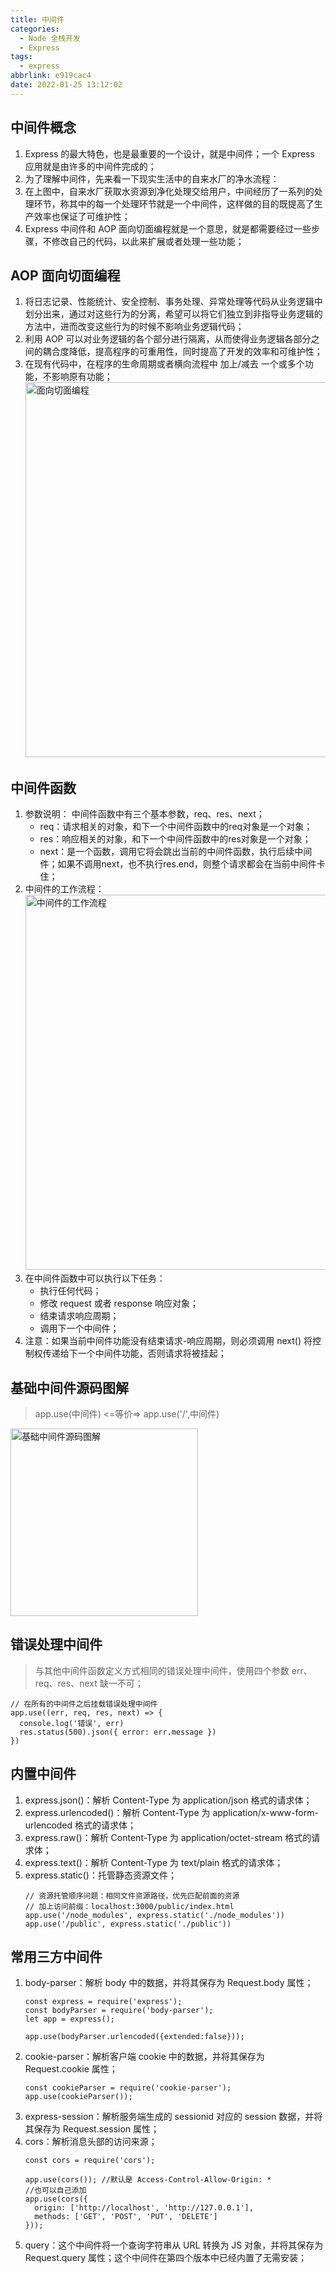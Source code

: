 ```yaml
---
title: 中间件
categories:
  - Node 全栈开发
  - Express
tags:
  - express
abbrlink: e919cac4
date: 2022-01-25 13:12:02
---
```

## 中间件概念
1. Express 的最大特色，也是最重要的一个设计，就是中间件；一个 Express 应用就是由许多的中间件完成的；
2. 为了理解中间件，先来看一下现实生活中的自来水厂的净水流程：
3. 在上图中，自来水厂获取水资源到净化处理交给用户，中间经历了一系列的处理环节，称其中的每一个处理环节就是一个中间件，这样做的目的既提高了生产效率也保证了可维护性；
4. Express 中间件和 AOP 面向切面编程就是一个意思，就是都需要经过一些步骤，不修改自己的代码，以此来扩展或者处理一些功能；

## AOP 面向切面编程
1. 将日志记录、性能统计、安全控制、事务处理、异常处理等代码从业务逻辑中划分出来，通过对这些行为的分离，希望可以将它们独立到非指导业务逻辑的方法中，进而改变这些行为的时候不影响业务逻辑代码；
2. 利用 AOP 可以对业务逻辑的各个部分进行隔离，从而使得业务逻辑各部分之间的耦合度降低，提高程序的可重用性，同时提高了开发的效率和可维护性；
3. 在现有代码中，在程序的生命周期或者横向流程中 加上/减去 一个或多个功能，不影响原有功能；
    <img src="面向切面编程.jpg" width="600px" height="auto" class="custom-img" title="面向切面编程"/>

## 中间件函数
1. 参数说明： 中间件函数中有三个基本参数，req、res、next；
    - req：请求相关的对象，和下一个中间件函数中的req对象是一个对象；
    - res：响应相关的对象，和下一个中间件函数中的res对象是一个对象；
    - next：是一个函数，调用它将会跳出当前的中间件函数，执行后续中间件；如果不调用next，也不执行res.end，则整个请求都会在当前中间件卡住；
2. 中间件的工作流程：
    <img src="中间件的工作流程.jpg" width="600px" height="auto" class="custom-img" title="中间件的工作流程"/>
3. 在中间件函数中可以执行以下任务：
    - 执行任何代码；
    - 修改 request 或者 response 响应对象；
    - 结束请求响应周期；
    - 调用下一个中间件；
4. 注意：如果当前中间件功能没有结束请求-响应周期，则必须调用 next() 将控制权传递给下一个中间件功能，否则请求将被挂起；

## 基础中间件源码图解
>app.use(中间件) <=等价=> app.use('/',中间件)

<img src="基础中间件源码图解.jpg" width="300px" height="auto" class="custom-img" title="基础中间件源码图解"/>

## 错误处理中间件
>与其他中间件函数定义方式相同的错误处理中间件，使用四个参数 err、req、res、next 缺一不可；
```JS
// 在所有的中间件之后挂载错误处理中间件
app.use((err, req, res, next) => {
  console.log('错误', err)
  res.status(500).json({ error: err.message })
})
```

## 内置中间件
1. express.json()：解析 Content-Type 为 application/json 格式的请求体；
2. express.urlencoded()：解析 Content-Type 为 application/x-www-form-urlencoded 格式的请求体；
3. express.raw()：解析 Content-Type 为 application/octet-stream 格式的请求体；
4. express.text()：解析 Content-Type 为 text/plain 格式的请求体；
5. express.static()：托管静态资源文件；
    ```JS
    // 资源托管顺序问题：相同文件资源路径，优先匹配前面的资源
    // 加上访问前缀：localhost:3000/public/index.html
    app.use('/node_modules', express.static('./node_modules'))
    app.use('/public', express.static('./public'))
    ```


## 常用三方中间件
1. body-parser：解析 body 中的数据，并将其保存为 Request.body 属性；
    ```JS
    const express = require('express');
    const bodyParser = require('body-parser');
    let app = express();
    
    app.use(bodyParser.urlencoded({extended:false}));
    ```
2. cookie-parser：解析客户端 cookie 中的数据，并将其保存为 Request.cookie 属性；
    ```JS
    const cookieParser = require('cookie-parser');
    app.use(cookieParser());
    ```
3. express-session：解析服务端生成的 sessionid 对应的 session 数据，并将其保存为 Request.session 属性；
4. cors：解析消息头部的访问来源；
    ```JS
    const cors = require('cors');
    
    app.use(cors()); //默认是 Access-Control-Allow-Origin: *
    //也可以自己添加
    app.use(cors({
      origin: ['http://localhost', 'http://127.0.0.1'],
      methods: ['GET', 'POST', 'PUT', 'DELETE']
    }));
    ```
5. query：这个中间件将一个查询字符串从 URL 转换为 JS 对象，并将其保存为 Request.query 属性；这个中间件在第四个版本中已经内置了无需安装；
